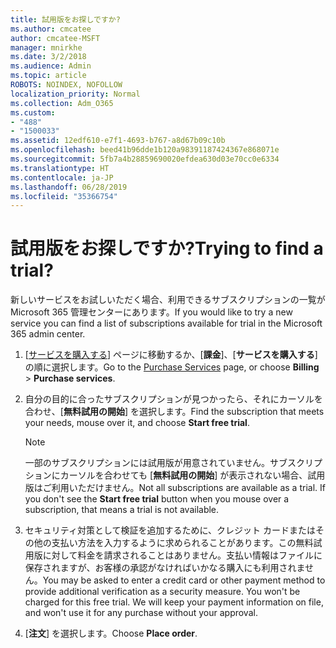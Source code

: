```yaml
---
title: 試用版をお探しですか?
ms.author: cmcatee
author: cmcatee-MSFT
manager: mnirkhe
ms.date: 3/2/2018
ms.audience: Admin
ms.topic: article
ROBOTS: NOINDEX, NOFOLLOW
localization_priority: Normal
ms.collection: Adm_O365
ms.custom:
- "488"
- "1500033"
ms.assetid: 12edf610-e7f1-4693-b767-a8d67b09c10b
ms.openlocfilehash: beed41b96dde1b120a98391187424367e868071e
ms.sourcegitcommit: 5fb7a4b28859690020efdea630d03e70cc0e6334
ms.translationtype: HT
ms.contentlocale: ja-JP
ms.lasthandoff: 06/28/2019
ms.locfileid: "35366754"
---
```

# <a name="trying-to-find-a-trial"></a><span data-ttu-id="6c85f-102">試用版をお探しですか?</span><span class="sxs-lookup"><span data-stu-id="6c85f-102">Trying to find a trial?</span></span>

<span data-ttu-id="6c85f-103">新しいサービスをお試しいただく場合、利用できるサブスクリプションの一覧が Microsoft 365 管理センターにあります。</span><span class="sxs-lookup"><span data-stu-id="6c85f-103">If you would like to try a new service you can find a list of subscriptions available for trial in the Microsoft 365 admin center.</span></span>
  
1. <span data-ttu-id="6c85f-104">[[サービスを購入する](https://go.microsoft.com/fwlink/p/?linkid=868433)] ページに移動するか、[**課金**]、[**サービスを購入する**] の順に選択します。</span><span class="sxs-lookup"><span data-stu-id="6c85f-104">Go to the [Purchase Services](https://go.microsoft.com/fwlink/p/?linkid=868433) page, or choose **Billing** \> **Purchase services**.</span></span>

2. <span data-ttu-id="6c85f-105">自分の目的に合ったサブスクリプションが見つかったら、それにカーソルを合わせ、[**無料試用の開始**] を選択します。</span><span class="sxs-lookup"><span data-stu-id="6c85f-105">Find the subscription that meets your needs, mouse over it, and choose **Start free trial**.</span></span>

    > [!NOTE]
    > <span data-ttu-id="6c85f-p101">一部のサブスクリプションには試用版が用意されていません。サブスクリプションにカーソルを合わせても [**無料試用の開始**] が表示されない場合、試用版はご利用いただけません。</span><span class="sxs-lookup"><span data-stu-id="6c85f-p101">Not all subscriptions are available as a trial. If you don't see the **Start free trial** button when you mouse over a subscription, that means a trial is not available.</span></span>
  
3. <span data-ttu-id="6c85f-p102">セキュリティ対策として検証を追加するために、クレジット カードまたはその他の支払い方法を入力するように求められることがあります。この無料試用版に対して料金を請求されることはありません。支払い情報はファイルに保存されますが、お客様の承認がなければいかなる購入にも利用されません。</span><span class="sxs-lookup"><span data-stu-id="6c85f-p102">You may be asked to enter a credit card or other payment method to provide additional verification as a security measure. You won't be charged for this free trial. We will keep your payment information on file, and won't use it for any purchase without your approval.</span></span>

4. <span data-ttu-id="6c85f-111">[**注文**] を選択します。</span><span class="sxs-lookup"><span data-stu-id="6c85f-111">Choose **Place order**.</span></span>
